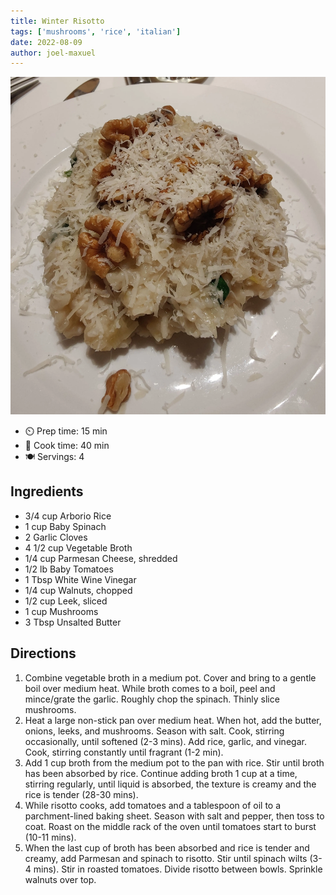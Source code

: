 ```yaml
---
title: Winter Risotto
tags: ['mushrooms', 'rice', 'italian']
date: 2022-08-09
author: joel-maxuel
---
```


![Winter Risotto](/static/pix/winter-risotto.webp)

- ⏲️ Prep time: 15 min
- 🍳 Cook time: 40 min
- 🍽️ Servings: 4

## Ingredients

- 3/4 cup Arborio Rice
- 1 cup Baby Spinach
- 2 Garlic Cloves
- 4 1/2 cup Vegetable Broth
- 1/4 cup Parmesan Cheese, shredded
- 1/2 lb Baby Tomatoes
- 1 Tbsp White Wine Vinegar
- 1/4 cup Walnuts, chopped
- 1/2 cup Leek, sliced
- 1 cup Mushrooms
- 3 Tbsp Unsalted Butter


## Directions

1. Combine vegetable broth in a medium pot. Cover and bring to a gentle boil over medium heat. While broth comes to a boil, peel and mince/grate the garlic. Roughly chop the spinach. Thinly slice mushrooms.
2. Heat a large non-stick pan over medium heat. When hot, add the butter, onions, leeks, and mushrooms. Season with salt. Cook, stirring occasionally, until softened (2-3 mins). Add rice, garlic, and vinegar. Cook, stirring constantly until fragrant (1-2 min).
3. Add 1 cup broth from the medium pot to the pan with rice. Stir until broth has been absorbed by rice. Continue adding broth 1 cup at a time, stirring regularly, until liquid is absorbed, the texture is creamy and the rice is tender (28-30 mins).
4. While risotto cooks, add tomatoes and a tablespoon of oil to a parchment-lined baking sheet. Season with salt and pepper, then toss to coat. Roast on the middle rack of the oven until tomatoes start to burst (10-11 mins).
5. When the last cup of broth has been absorbed and rice is tender and creamy, add Parmesan and spinach to risotto. Stir until spinach wilts (3-4 mins). Stir in roasted tomatoes. Divide risotto between bowls. Sprinkle walnuts over top.
